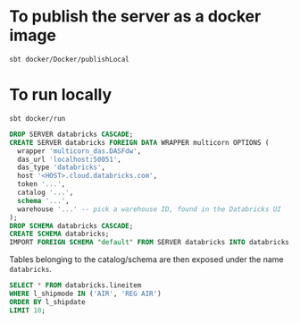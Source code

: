 # To publish the server as a docker image
```
sbt docker/Docker/publishLocal
```

# To run locally
```
sbt docker/run
```

```sql
DROP SERVER databricks CASCADE;
CREATE SERVER databricks FOREIGN DATA WRAPPER multicorn OPTIONS (
  wrapper 'multicorn_das.DASFdw',
  das_url 'localhost:50051',
  das_type 'databricks',
  host '<HOST>.cloud.databricks.com',
  token '...',
  catalog '...',
  schema '...',
  warehouse '...' -- pick a warehouse ID, found in the Databricks UI
);
DROP SCHEMA databricks CASCADE;                                                                                              
CREATE SCHEMA databricks;
IMPORT FOREIGN SCHEMA "default" FROM SERVER databricks INTO databricks;
```

Tables belonging to the catalog/schema are then exposed under the name `databricks`.
```sql
SELECT * FROM databricks.lineitem
WHERE l_shipmode IN ('AIR', 'REG AIR')
ORDER BY l_shipdate
LIMIT 10;
```
